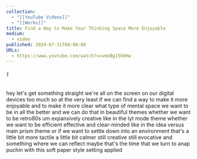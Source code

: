 ```yaml
---
collection:
  - "[[YouTube Videos]]"
  - "[[Works]]"
title: Find a Way to Make Your Thinking Space More Enjoyable
medium:
  - video
published: 2024-07-31T00:00:00
URLs:
  - https://www.youtube.com/watch?v=vmoBg15h6Hw
---
```


###### 1

hey let's get something straight we're all on the screen on our digital devices too much so at the very least if we can find a way to make it more enjoyable and to make it more clear what type of mental space we want to be in all the better and we can do that in beautiful themes whether we want to be retro80s um expansively creative like in the lyt mode theme whether we want to be efficient effective and clear-minded like in the idea versus main prism theme or if we want to settle down into an environment that's a little bit more tactile a little bit calmer still creative still evocative and something where we can reflect maybe that's the time that we turn to anap puchin with this soft paper style setting applied
